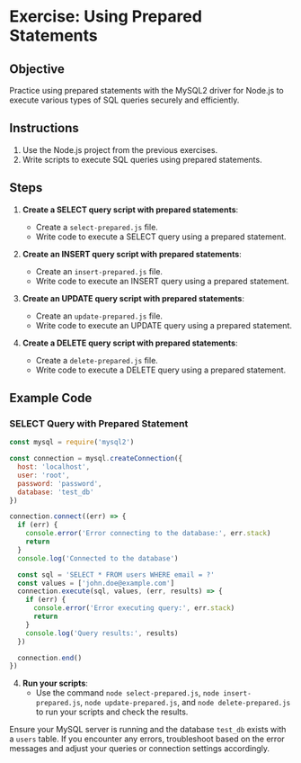 # Exercise: Using Prepared Statements

## Objective

Practice using prepared statements with the MySQL2 driver for Node.js to execute various types of SQL queries securely and efficiently.

## Instructions

1. Use the Node.js project from the previous exercises.
2. Write scripts to execute SQL queries using prepared statements.

## Steps

1. **Create a SELECT query script with prepared statements**:
    - Create a `select-prepared.js` file.
    - Write code to execute a SELECT query using a prepared statement.

2. **Create an INSERT query script with prepared statements**:
    - Create an `insert-prepared.js` file.
    - Write code to execute an INSERT query using a prepared statement.

3. **Create an UPDATE query script with prepared statements**:
    - Create an `update-prepared.js` file.
    - Write code to execute an UPDATE query using a prepared statement.

4. **Create a DELETE query script with prepared statements**:
    - Create a `delete-prepared.js` file.
    - Write code to execute a DELETE query using a prepared statement.

## Example Code

### SELECT Query with Prepared Statement

```javascript
const mysql = require('mysql2')

const connection = mysql.createConnection({
  host: 'localhost',
  user: 'root',
  password: 'password',
  database: 'test_db'
})

connection.connect((err) => {
  if (err) {
    console.error('Error connecting to the database:', err.stack)
    return
  }
  console.log('Connected to the database')

  const sql = 'SELECT * FROM users WHERE email = ?'
  const values = ['john.doe@example.com']
  connection.execute(sql, values, (err, results) => {
    if (err) {
      console.error('Error executing query:', err.stack)
      return
    }
    console.log('Query results:', results)
  })

  connection.end()
})
```

4. **Run your scripts**:
    - Use the command `node select-prepared.js`, `node insert-prepared.js`, `node update-prepared.js`, and `node delete-prepared.js` to run your scripts and check the results.

Ensure your MySQL server is running and the database `test_db` exists with a `users` table. If you encounter any errors, troubleshoot based on the error messages and adjust your queries or connection settings accordingly.
